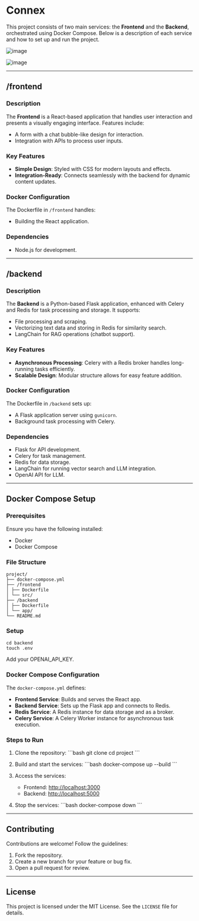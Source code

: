 # Connex

This project consists of two main services: the **Frontend** and the **Backend**, orchestrated using Docker Compose. Below is a description of each service and how to set up and run the project.

![image](https://github.com/user-attachments/assets/da9fe1e6-4776-4da7-993a-67b846f60f20)

![image](https://github.com/user-attachments/assets/21d63177-7e60-494e-ad98-1b0d9cd9c9a1)

---

## /frontend

### Description
The **Frontend** is a React-based application that handles user interaction and presents a visually engaging interface. Features include:
- A form with a chat bubble-like design for interaction.
- Integration with APIs to process user inputs.

### Key Features
- **Simple Design**: Styled with CSS for modern layouts and effects.
- **Integration-Ready**: Connects seamlessly with the backend for dynamic content updates.

### Docker Configuration
The Dockerfile in `/frontend` handles:
- Building the React application.

### Dependencies
- Node.js for development.

---

## /backend

### Description
The **Backend** is a Python-based Flask application, enhanced with Celery and Redis for task processing and storage. It supports:
- File processing and scraping.
- Vectorizing text data and storing in Redis for similarity search.
- LangChain for RAG operations (chatbot support).

### Key Features
- **Asynchronous Processing**: Celery with a Redis broker handles long-running tasks efficiently.
- **Scalable Design**: Modular structure allows for easy feature addition.

### Docker Configuration
The Dockerfile in `/backend` sets up:
- A Flask application server using `gunicorn`.
- Background task processing with Celery.

### Dependencies
- Flask for API development.
- Celery for task management.
- Redis for data storage.
- LangChain for running vector search and LLM integration.
- OpenAI API for LLM.

---

## Docker Compose Setup

### Prerequisites
Ensure you have the following installed:
- Docker
- Docker Compose

### File Structure
```
project/
├── docker-compose.yml
├── /frontend
│ ├── Dockerfile
│ └── src/
├── /backend
│ ├── Dockerfile
│ └── app/
└── README.md
```
### Setup
```
cd backend
touch .env
```
Add your OPENAI_API_KEY.

### Docker Compose Configuration
The `docker-compose.yml` defines:
- **Frontend Service**: Builds and serves the React app.
- **Backend Service**: Sets up the Flask app and connects to Redis.
- **Redis Service**: A Redis instance for data storage and as a broker.
- **Celery Service**: A Celery Worker instance for asynchronous task execution.

### Steps to Run
1. Clone the repository:
   \`\`\`bash
   git clone <repository-url>
   cd project
   \`\`\`
2. Build and start the services:
   \`\`\`bash
   docker-compose up --build
   \`\`\`
3. Access the services:
   - Frontend: [http://localhost:3000](http://localhost:3000)
   - Backend: [http://localhost:5000](http://localhost:5000)

4. Stop the services:
   \`\`\`bash
   docker-compose down
   \`\`\`

---

## Contributing

Contributions are welcome! Follow the guidelines:
1. Fork the repository.
2. Create a new branch for your feature or bug fix.
3. Open a pull request for review.

---

## License

This project is licensed under the MIT License. See the `LICENSE` file for details.

